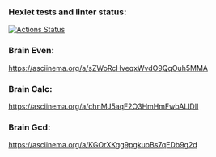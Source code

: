 ### Hexlet tests and linter status:
[![Actions Status](https://github.com/popochok/frontend-project-44/actions/workflows/hexlet-check.yml/badge.svg)](https://github.com/popochok/frontend-project-44/actions)

### Brain Even:
https://asciinema.org/a/sZWoRcHveqxWvdO9QqOuh5MMA

### Brain Calc:
https://asciinema.org/a/chnMJ5aqF2O3HmHmFwbALlDIl

### Brain Gcd:
https://asciinema.org/a/KGOrXKgg9pgkuoBs7qEDb9g2d